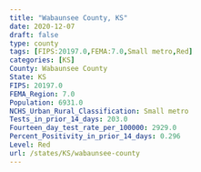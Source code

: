 ```yaml
---
title: "Wabaunsee County, KS"
date: 2020-12-07
draft: false
type: county
tags: [FIPS:20197.0,FEMA:7.0,Small metro,Red]
categories: [KS]
County: Wabaunsee County
State: KS
FIPS: 20197.0
FEMA_Region: 7.0
Population: 6931.0
NCHS_Urban_Rural_Classification: Small metro
Tests_in_prior_14_days: 203.0
Fourteen_day_test_rate_per_100000: 2929.0
Percent_Positivity_in_prior_14_days: 0.296
Level: Red
url: /states/KS/wabaunsee-county
---
```



